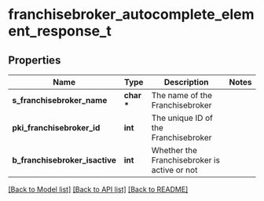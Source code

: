 # franchisebroker_autocomplete_element_response_t

## Properties
Name | Type | Description | Notes
------------ | ------------- | ------------- | -------------
**s_franchisebroker_name** | **char \*** | The name of the Franchisebroker | 
**pki_franchisebroker_id** | **int** | The unique ID of the Franchisebroker | 
**b_franchisebroker_isactive** | **int** | Whether the Franchisebroker is active or not | 

[[Back to Model list]](../README.md#documentation-for-models) [[Back to API list]](../README.md#documentation-for-api-endpoints) [[Back to README]](../README.md)


